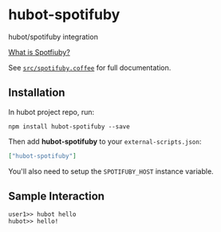 # hubot-spotifuby

hubot/spotifuby integration

[What is Spotfiuby?](https://github.com/jbodah/spotifuby)

See [`src/spotifuby.coffee`](src/spotifuby.coffee) for full documentation.

## Installation

In hubot project repo, run:

`npm install hubot-spotifuby --save`

Then add **hubot-spotifuby** to your `external-scripts.json`:

```json
["hubot-spotifuby"]
```

You'll also need to setup the `SPOTIFUBY_HOST` instance variable.

## Sample Interaction

```
user1>> hubot hello
hubot>> hello!
```
